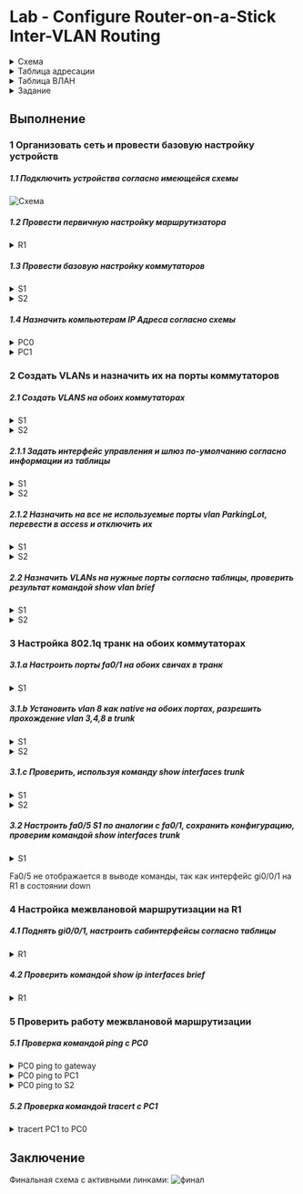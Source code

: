 # Lab - Configure Router-on-a-Stick Inter-VLAN Routing
<details>
<summary>Схема</summary>

![image](https://user-images.githubusercontent.com/74641903/110258222-9673a680-7fb2-11eb-8dca-feb313fd12d4.png)

</details>

<details>
<summary>Таблица адресации</summary>

| Device        | Interface     | IP adress        | Subnet Mask     | Default Gateway |
| ------------- |:-------------:| :---------------:|:---------------:|----------------:|
| R1            | G0/0/1.3      |   192.168.3.1    | 255.255.255.0   | N/A             |
|               | G0/0/1.4      |   192.168.4.1    | 255.255.255.0   | N/A             |
|               | G0/0/1.8      |    N/A           | N/A             | N/A             |
| S1            | VLAN 3        | 192.168.3.11     | 255.255.255.0   | 192.168.3.1     |
| S2            | VLAN 3        | 192.168.3.12     | 255.255.255.0   | 192.168.3.1     | 
| PC0           | NIC           |   192.168.3.3    | 255.255.255.0   | 192.168.3.1     |
| PC1           | NIC           |   192.168.4.3    | 255.255.255.0   | 192.168.4.1     |

</details>

<details>
<summary>Таблица ВЛАН</summary>

| VLAN          | Name          | Interface Assigned    |
| ------------- |:-------------:| :---------------:     |
| 3             | Management    |   S1: VLAN 3 <br /> S2: VLAN 3 <br /> S1: F0/6  |
| 4             | Operations    |   S2: F0/18   |
| 7             | ParkingLot    |   S1: F0/2-4, F0/7-24, G0/1-2 <br /> S2: F0/2-17, F0/19-24, G0/1-2            |
| 8             | Native        | N/A     |

</details>
<details>
<summary>Задание</summary>
  
1. Организовать сеть и провести базовую настройку устройств
2. Создать ВЛАНы и назначить на порту коммутаторов
3. Настроить 802.1Q транк между коммутаторами
4. Настроить маршрутизацию между ВЛАН на маршрутизаторе
5. Убедиться что все работает

</details>

## Выполнение
### 1 Организовать сеть и провести базовую настройку устройств <br/>
##### 1.1 Подключить устройства согласно имеющейся схемы
![Схема](https://user-images.githubusercontent.com/74641903/110259808-ad1dfb80-7fba-11eb-8057-c1c2a9cf0340.jpg)

##### 1.2 Провести первичную настройку маршрутизатора

<details>
<summary>R1</summary>

```
Router>en
Router>enable                                           
Router#conf t                                           
Router(config)#hostname R1                              
R1(config)#no ip domain-lookup                          
R1(config)#enable secret class                          
R1(config)#line console 0
R1(config-line)#password cisco                          
R1(config-line)#login                                   
R1(config)#line vty 0 4
R1(config-line)#password cisco                          
R1(config-line)#login                                   
R1(config)#service password-encryption                  
R1(config)#banner motd $ For autoruzed users only $     
R1#copy running-config startup-config                  
Destination filename [startup-config]? 
R1#clock set 0:12:00 08 March 2021                      
```

</details>

##### 1.3 Провести базовую настройку коммутаторов

<details>
<summary>S1</summary>

```
Switch#enable
Switch#configure terminal 
Enter configuration commands, one per line. End with CNTL/Z.
Switch(config)#hostname S1
S1(config)#no ip domain-lookup 
S1(config)#enable secret class
S1(config)#line console 0
S1(config-line)#password cisco
S1(config-line)#login
S1(config-line)#exit
S1(config)#line vty 0 15
S1(config-line)#password cisco
S1(config-line)#login
S1(config-line)#exit
S1(config)#service password-encryption 
S1(config)#banner motd $ For autoruzed users only $ 
S1#clock set 0:20:00 08 March 2021
S1#copy running-config startup-config 
```

</details>

<details>
<summary>S2</summary>

```
Switch#enable
Switch#configure terminal 
Enter configuration commands, one per line. End with CNTL/Z.
Switch(config)#hostname S1
S2(config)#no ip domain-lookup 
S2(config)#enable secret class
S2(config)#line console 0
S2(config-line)#password cisco
S2(config-line)#login
S2(config-line)#exit
S2(config)#line vty 0 15
S2(config-line)#password cisco
S2(config-line)#login
S2(config-line)#exit
S2(config)#service password-encryption 
S2(config)#banner motd $ For autoruzed users only $ 
S2#clock set 0:20:00 08 March 2021
S2#copy running-config startup-config 
```

</details>

##### 1.4 Назначить компьютерам IP Адреса согласно схемы

<details>
<summary>PC0</summary>
  
  ![PC0](https://user-images.githubusercontent.com/74641903/110260420-38988c00-7fbd-11eb-912b-b762f393f578.jpg)

  </details>
  
  
<details>
<summary>PC1</summary>
  
  
  ![PC1](https://user-images.githubusercontent.com/74641903/110260439-4fd77980-7fbd-11eb-8c9c-7a5d89d32276.jpg)

  </details>
  
### 2 Создать VLANs и назначить их на порты коммутаторов <br/>
##### 2.1 Создать VLANS на обоих коммутаторах

<details>
<summary>S1</summary>
 
```
S1(config)#vlan 3
S1(config-vlan)#name Management
S1(config-vlan)#vlan 4
S1(config-vlan)#name Operations
S1(config-vlan)#vlan 7
S1(config-vlan)#name ParkingLot
S1(config-vlan)#vlan 8
S1(config-vlan)#name Native
```

</details>
  
  <details>
<summary>S2</summary>

```  
S2(config)#vlan 3
S2(config-vlan)#name Management
S2(config-vlan)#vlan 4
S2(config-vlan)#name Operations
S2(config-vlan)#vlan 7
S2(config-vlan)#name ParingLot
S2(config-vlan)#vlan 8
S2(config-vlan)#name Native
```

  </details>
  
  ##### 2.1.1 Задать интерфейс управления и шлюз по-умолчанию согласно информации из таблицы
  
  <details>
<summary>S1</summary>

```  
S1(config)#interface vlan 3
S1(config-if)#ip address 192.168.3.11 255.255.255.0
S1(config-if)#no shutdown 
S1(config-if)#exit
S1(config)#ip default-gateway 192.168.3.1
```

  </details>
  
   <details>
<summary>S2</summary>

```  
S2(config)#interface vlan 3
S2(config-if)#ip address 192.168.3.12 255.255.255.0
S2(config-if)#no shutdown 
S2(config-if)#exit
S2(config)#ip default-gateway 192.168.3.1
```

  </details>
  
  ##### 2.1.2 Назначить на все не используемые порты vlan ParkingLot, перевести в access и отключить их
  
   <details>
<summary>S1</summary>

```  
S1(config)#interface range fa0/2 - 4 , fa0/7 - 24, gi0/1 - 2
S1(config-if-range)#switchport mode access 
S1(config-if-range)#switchport access vlan 7
S1(config-if-range)#shutdown 
```

  </details>
  
   <details>
<summary>S2</summary>

```  
S2(config)#interface range fa0/2 - 17, fa0/19 - 24, gi0/1 -2
S2(config-if-range)#switchport mode access 
S2(config-if-range)#switchport access vlan 7
S2(config-if-range)#shutdown  
```

  </details>
  
  ##### 2.2 Назначить VLANs на нужные порты согласно таблицы, проверить результат командой show vlan brief
  
   <details>
<summary>S1</summary>

```  
S1(config)#interface fa0/6
S1(config-if)#switchport mode access
S1(config-if)#switchport access vlan 3

S1#show vlan brief 
VLAN Name Status Ports
---- -------------------------------- --------- -------------------------------
1 default active Fa0/1, Fa0/5
3 Management active Fa0/6
4 Operations active 
7 ParkingLot active Fa0/2, Fa0/3, Fa0/4, Fa0/7
Fa0/8, Fa0/9, Fa0/10, Fa0/11
Fa0/12, Fa0/13, Fa0/14, Fa0/15
Fa0/16, Fa0/17, Fa0/18, Fa0/19
Fa0/20, Fa0/21, Fa0/22, Fa0/23
Fa0/24, Gig0/1, Gig0/2
8 Native active 
1002 fddi-default active 
1003 token-ring-default active 
1004 fddinet-default active 
1005 trnet-default active 

```

  </details>
  
   <details>
<summary>S2</summary>

```  
S2(config)#interface fa0/18
S2(config-if)#switchport mode access
S2(config-if)#switchport access vlan 4

S2#show vlan brief 
VLAN Name Status Ports
---- -------------------------------- --------- -------------------------------
1 default active Fa0/1
3 Management active 
4 Operations active Fa0/18
7 ParingLot active Fa0/2, Fa0/3, Fa0/4, Fa0/5
Fa0/6, Fa0/7, Fa0/8, Fa0/9
Fa0/10, Fa0/11, Fa0/12, Fa0/13
Fa0/14, Fa0/15, Fa0/16, Fa0/17
Fa0/19, Fa0/20, Fa0/21, Fa0/22
Fa0/23, Fa0/24, Gig0/1, Gig0/2
8 Native active 
1002 fddi-default active 
1003 token-ring-default active 
1004 fddinet-default active 
1005 trnet-default active 
```

  </details>
  
### 3 Настройка 802.1q транк на обоих коммутаторах
##### 3.1.a Настроить порты fa0/1 на обоих свичах в транк

   <details>
<summary>S1</summary>

```  
S1(config)#interface fa0/1
S1(config-if)#switchport mode trunk
```

  </details>
  
  ##### 3.1.b Установить vlan 8 как native на обоих портах, разрешить прохождение vlan 3,4,8 в trunk
  
   <details>
<summary>S1</summary>

```  
S1(config-if)#switchport trunk native vlan 8
S1(config-if)#switchport trunk allowed vlan 3,4,8
```

  </details>
  
   <details>
<summary>S2</summary>

```  
S2(config-if)#switchport trunk native vlan 8
S2(config-if)#switchport trunk allowed vlan 3,4,8
```

  </details>
  
##### 3.1.c Проверить, используя команду show interfaces trunk

   <details>
<summary>S1</summary>

```  
S1#show interfaces trunk
Port Mode Encapsulation Status Native vlan
Fa0/1 on 802.1q trunking 8

Port Vlans allowed on trunk
Fa0/1 3-4,8

Port Vlans allowed and active in management domain
Fa0/1 3,4,8

Port Vlans in spanning tree forwarding state and not pruned
Fa0/1 3,4,8

```

  </details>
  
   <details>
<summary>S2</summary>

```  
S2#show interfaces trunk
Port Mode Encapsulation Status Native vlan
Fa0/1 on 802.1q trunking 8

Port Vlans allowed on trunk
Fa0/1 3-4,8

Port Vlans allowed and active in management domain
Fa0/1 3,4,8

Port Vlans in spanning tree forwarding state and not pruned
Fa0/1 3,4,8

```

  </details>
  
  ##### 3.2 Настроить fa0/5 S1 по аналогии с fa0/1, сохранить конфигурацию, проверим командой show interfaces trunk 
  
   <details>
<summary>S1</summary>

```  
S1(config)#interface fa0/5
S1(config-if)#switchport mode trunk
S1(config-if)#switchport trunk native vlan 8
S1(config-if)#switchport trunk allowed vlan 3,4,8

S1#copy running-config startup-config
S2#copy running-config startup-config 

S1#show interfaces trunk
Port Mode Encapsulation Status Native vlan
Fa0/1 on 802.1q trunking 8
Port Vlans allowed on trunk
Fa0/1 3-4,8
Port Vlans allowed and active in management domain
Fa0/1 3,4,8
Port Vlans in spanning tree forwarding state and not pruned
Fa0/1 3,4,8

```

  </details>
  
 Fa0/5 не отображается в выводе команды, так как интерфейс gi0/0/1 на R1 в состоянии down
 
 ### 4 Настройка межвлановой маршрутизации на R1
 ##### 4.1 Поднять gi0/0/1, настроить сабинтерфейсы согласно таблицы
 
   <details>
<summary>R1</summary>

```  
R1(config)#interface gigabitEthernet 0/0/1
R1(config-if)#no shut

R1(config)#interface gi0/0/1.3
R1(config-subif)#description Management
R1(config-subif)#encapsulation dot1Q 3
R1(config-subif)#ip address 192.168.3.1 255.255.255.0

R1(config-subif)#interface gi0/0/1.4
R1(config-subif)#description Operations
R1(config-subif)#encapsulation dot1Q 4
R1(config-subif)#ip address 192.168.4.1 255.255.255.0

R1(config-subif)#interface gi0/0/1.8
R1(config-subif)#description Native
R1(config-subif)#encapsulation dot1Q 8 Native
```

  </details>
 
 ##### 4.2 Проверить командой show ip interfaces brief
 
   <details>
<summary>R1</summary>

```  
R1#show ip interface brief 
Interface IP-Address OK? Method Status Protocol 
GigabitEthernet0/0/0 unassigned YES unset administratively down down 
GigabitEthernet0/0/1 unassigned YES unset up up 
GigabitEthernet0/0/1.3 192.168.3.1 YES manual up up 
GigabitEthernet0/0/1.4 192.168.4.1 YES manual up up 
GigabitEthernet0/0/1.8 unassigned YES unset up up 
Vlan1 unassigned YES unset administratively down down
```

</details>

### 5 Проверить работу межвлановой маршрутизации
##### 5.1 Проверка командой ping с PC0

   <details>
<summary>PC0 ping to gateway</summary>
 
![gateway](https://user-images.githubusercontent.com/74641903/110294323-c2b61400-8000-11eb-86e2-e17b998c70e2.JPG)

</details>

   <details>
<summary>PC0 ping to PC1</summary>

![pc2](https://user-images.githubusercontent.com/74641903/110294334-c77ac800-8000-11eb-9720-5dce9cce6f3a.JPG)

</details>

   <details>
<summary>PC0 ping to S2</summary>
 
![S2](https://user-images.githubusercontent.com/74641903/110294352-cba6e580-8000-11eb-9924-8e4c40dca27c.JPG)

</details>

##### 5.2 Проверка командой tracert с PC1

   <details>
<summary>tracert PC1 to PC0</summary>
 
![tracert](https://user-images.githubusercontent.com/74641903/110294692-3fe18900-8001-11eb-8156-d273cd4371a1.JPG)

</details>


## Заключение 
Финальная схема с активными линками:
![финал](https://user-images.githubusercontent.com/74641903/110295691-74097980-8002-11eb-8495-76a700df8abd.JPG)
